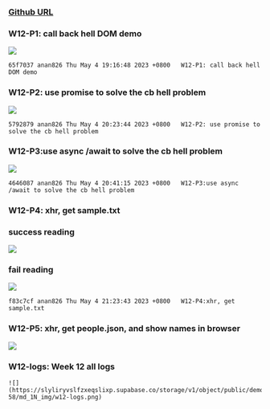 ### [Github URL](https://github.com/anan826/1112-1N-js-demo-211410658.git)

### W12-P1: call back hell DOM demo

![](https://slyliryvslfzxeqslixp.supabase.co/storage/v1/object/public/demo-58/md_1N_img/w12-p1.png)

```
65f7037 anan826 Thu May 4 19:16:48 2023 +0800   W12-P1: call back hell DOM demo
```

### W12-P2: use promise to solve the cb hell problem

![](https://slyliryvslfzxeqslixp.supabase.co/storage/v1/object/public/demo-58/md_1N_img/w12-p2.png)

```
5792879 anan826 Thu May 4 20:23:44 2023 +0800   W12-P2: use promise to solve the cb hell problem
```

### W12-P3:use async /await to solve the cb hell problem

![](https://slyliryvslfzxeqslixp.supabase.co/storage/v1/object/public/demo-58/md_1N_img/w12-p3.png)

```
4646087 anan826 Thu May 4 20:41:15 2023 +0800   W12-P3:use async /await to solve the cb hell problem
```

### W12-P4: xhr, get sample.txt

### success reading

![](https://slyliryvslfzxeqslixp.supabase.co/storage/v1/object/public/demo-58/md_1N_img/w12-p4-1.png)

### fail reading

![](https://slyliryvslfzxeqslixp.supabase.co/storage/v1/object/public/demo-58/md_1N_img/w12-p4-2.png)

```
f83c7cf anan826 Thu May 4 21:23:43 2023 +0800   W12-P4:xhr, get sample.txt
```

### W12-P5: xhr, get people.json, and show names in browser

![](https://slyliryvslfzxeqslixp.supabase.co/storage/v1/object/public/demo-58/md_1N_img/w12-p5.png)

### W12-logs: Week 12 all logs

```
![](https://slyliryvslfzxeqslixp.supabase.co/storage/v1/object/public/demo-58/md_1N_img/w12-logs.png)
```
